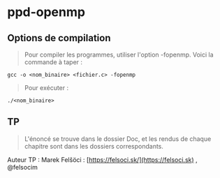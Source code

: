 # ppd-openmp

## Options de compilation

> Pour compiler les programmes, utiliser l'option -fopenmp. Voici la commande à taper :

```
gcc -o <nom_binaire> <fichier.c> -fopenmp
```

> Pour exécuter :

```
./<nom_binaire>
```

## TP

> L'énoncé se trouve dans le dossier Doc, et les rendus de chaque chapitre sont dans les dossiers correspondants.

Auteur TP : Marek Felšöci : [https://felsoci.sk/](https://felsoci.sk) , @felsocim
